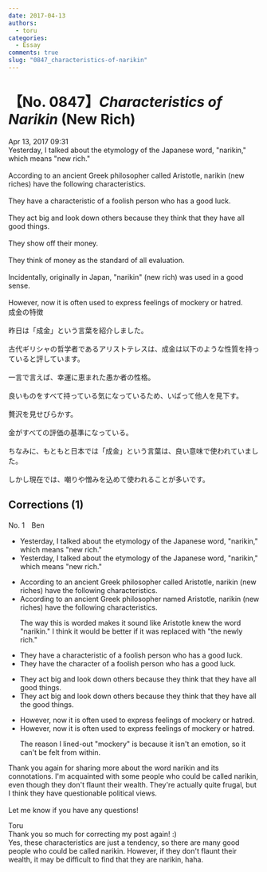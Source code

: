 ```yaml
---
date: 2017-04-13
authors:
  - toru
categories:
  - Essay
comments: true
slug: "0847_characteristics-of-narikin"
---
```


# 【No. 0847】<strong><em>Characteristics of Narikin</em></strong> (New Rich)
<div class="date">Apr 13, 2017 09:31</div>
<div id="post"><div id="body_show_ori">
Yesterday, I talked about the etymology of the Japanese word, "narikin," which means "new rich."<br/><br/>According to an ancient Greek philosopher called Aristotle, narikin (new riches) have the following characteristics.<br/><br/>They have a characteristic of a foolish person who has a good luck.<br/><br/>They act big and look down others because they think that they have all good things.<br/><br/>They show off their money.<br/><br/>They think of money as the standard of all evaluation.<br/><br/>Incidentally, originally in Japan, "narikin" (new rich) was used in a good sense.<br/><br/>However, now it is often used to express feelings of mockery or hatred.
</div></div>

<!-- more -->

<div id="post_ja"><div id="body_show_mo">
成金の特徴<br/><br/>昨日は「成金」という言葉を紹介しました。<br/><br/>古代ギリシャの哲学者であるアリストテレスは、成金は以下のような性質を持っていると評しています。<br/><br/>一言で言えば、幸運に恵まれた愚か者の性格。<br/><br/>良いものをすべて持っている気になっているため、いばって他人を見下す。<br/><br/>贅沢を見せびらかす。<br/><br/>金がすべての評価の基準になっている。<br/><br/>ちなみに、もともと日本では「成金」という言葉は、良い意味で使われていました。<br/><br/>しかし現在では、嘲りや憎みを込めて使われることが多いです。
</div></div>

## Corrections (1)
<div id="block"><div class="first_name"> No. 1　<span class="just_name">Ben</span></div><div id="block2">
<ul class="correction_field">
<li class="incorrect">Yesterday, I talked about the etymology of the Japanese word, "narikin," which means "new rich."</li>
<li class="corrected correct">
Yesterday, I talked about the etymology of the Japanese word<span class="sline"><span class="f_red"><span class="f_bold">,</span></span></span> "narikin," which means "new rich."
</li>
</ul>
<ul class="correction_field">
<li class="incorrect">According to an ancient Greek philosopher called Aristotle, narikin (new riches) have the following characteristics.</li>
<li class="corrected correct">
According to an ancient Greek philosopher <span class="f_blue"><span class="f_bold">named </span></span>Aristotle, narikin (new rich<span class="sline"><span class="f_red"><span class="f_bold">es</span></span></span>) have the following characteristics.
<p class="correction_comment">The way this is worded makes it sound like Aristotle knew the word "narikin." I think it would be better if it was replaced with "the newly rich."</p>
</li>
</ul>
<ul class="correction_field">
<li class="incorrect">They have a characteristic of a foolish person who has a good luck.</li>
<li class="corrected correct">
They have <span class="f_blue"><span class="f_bold">the character</span></span> of a foolish person who has a good luck.
</li>
</ul>
<ul class="correction_field">
<li class="incorrect">They act big and look down others because they think that they have all good things.</li>
<li class="corrected correct">
They act big and look down others because they think that they have all <span class="f_blue"><span class="f_bold">the </span></span>good things.
</li>
</ul>
<ul class="correction_field">
<li class="incorrect">However, now it is often used to express feelings of mockery or hatred.</li>
<li class="corrected correct">
However, now it is often used to express feelings of <span class="sline">mockery or</span> hatred.
<p class="correction_comment">The reason I lined-out "mockery" is because it isn't an emotion, so it can't be felt from within.</p>
</li>
</ul>
<p class="comment_small">
 Thank you again for sharing more about the word narikin and its connotations. I'm acquainted with some people who could be called narikin, even though they don't flaunt their wealth. They're actually quite frugal, but I think they have questionable political views.
 <br/>
 <br/>
 Let me know if you have any questions!
</p>

</div><div class="name"><span class="just_name">Toru</span><br>
Thank you so much for correcting my post again! :)<br/>Yes, these characteristics are just a tendency, so there are many good people who could be called narikin. However, if they don't flaunt their wealth, it may be difficult to find that they are narikin, haha.
</div>
</div>
